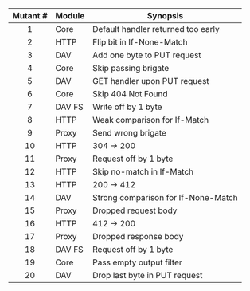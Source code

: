 | Mutant # | Module | Synopsis
|:-:|:--|---
| 1 | Core | Default handler returned too early
| 2 | HTTP | Flip bit in If-None-Match
| 3 | DAV | Add one byte to PUT request
| 4 | Core | Skip passing brigate
| 5 | DAV | GET handler upon PUT request
| 6 | Core | Skip 404 Not Found
| 7 | DAV FS | Write off by 1 byte
| 8 | HTTP | Weak comparison for If-Match
| 9 | Proxy | Send wrong brigate
| 10 | HTTP | 304 -> 200
| 11 | Proxy | Request off by 1 byte
| 12 | HTTP | Skip no-match in If-Match
| 13 | HTTP | 200 -> 412
| 14 | DAV | Strong comparison for If-None-Match
| 15 | Proxy | Dropped request body
| 16 | HTTP | 412 -> 200
| 17 | Proxy | Dropped response body
| 18 | DAV FS | Request off by 1 byte
| 19 | Core | Pass empty output filter
| 20 | DAV | Drop last byte in PUT request
